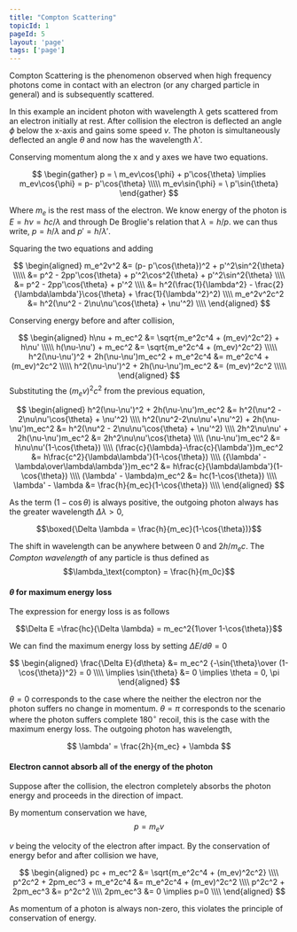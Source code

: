 ```yaml
---
title: "Compton Scattering"
topicId: 1
pageId: 5
layout: 'page'
tags: ['page']
---
```


Compton Scattering is the phenomenon observed when high frequency photons come in contact with an electron (or any charged particle in general) and is subsequently scattered.

In this example an incident photon with wavelength $\lambda$ gets scattered from an electron initially at rest. After collision the electron is deflected an angle $\phi$ below the x-axis and gains some speed $v$. The photon is simultaneously deflected an angle $\theta$ and now has the wavelength $\lambda'$.

Conserving momentum along the x and y axes we have two equations.

$$
\begin{gather} 
p = \ m_ev\cos{\phi} + p'\cos{\theta}
\implies m_ev\cos{\phi} =  p- p'\cos{\theta} \\\\\
m_ev\sin{\phi} = \ p'\sin{\theta} 
\end{gather}
$$

Where $m_e$ is the rest mass of the electron. We know energy of the photon is $E = h\nu = hc/\lambda$ and through De Broglie's relation that $\lambda = h/p$. we can thus write, $p = h/\lambda$ and $p' = h/\lambda'$.

Squaring the two equations and adding

$$
\begin{aligned} 
m_e^2v^2 &= (p- p'\cos{\theta})^2 + p'^2\sin^2{\theta} \\\\\
&= p^2 - 2pp'\cos{\theta} + p'^2\cos^2{\theta} + p'^2\sin^2{\theta} \\\\
&= p^2 - 2pp'\cos{\theta} + p'^2 \\\\
&= h^2(\frac{1}{\lambda^2} - \frac{2}{\lambda\lambda'}\cos{\theta} + \frac{1}{\lambda'^2}^2) \\\\
m_e^2v^2c^2 &= h^2(\nu^2 - 2\nu\nu'\cos{\theta} + \nu'^2) \\\\
\end{aligned}
$$

Conserving energy before and after collision,

$$
\begin{aligned} 
h\nu + m_ec^2 &= \sqrt{m_e^2c^4 + (m_ev)^2c^2} + h\nu' \\\\\
h(\nu-\nu') + m_ec^2 &= \sqrt{m_e^2c^4 + (m_ev)^2c^2} \\\\\
h^2(\nu-\nu')^2 + 2h(\nu-\nu')m_ec^2 + m_e^2c^4 &= m_e^2c^4 + (m_ev)^2c^2 \\\\\
h^2(\nu-\nu')^2 + 2h(\nu-\nu')m_ec^2 &= (m_ev)^2c^2 \\\\\
\end{aligned}
$$
Substituting the $(m_ev)^2c^2$ from the previous equation,

$$
\begin{aligned}
h^2(\nu-\nu')^2 + 2h(\nu-\nu')m_ec^2 &= h^2(\nu^2 - 2\nu\nu'\cos{\theta} + \nu'^2) \\\\
h^2(\nu^2-2\nu\nu'+\nu'^2) + 2h(\nu-\nu')m_ec^2 &= h^2(\nu^2 - 2\nu\nu'\cos{\theta} + \nu'^2) \\\\
2h^2\nu\nu' + 2h(\nu-\nu')m_ec^2 &= 2h^2\nu\nu'\cos{\theta} \\\\
(\nu-\nu')m_ec^2 &= h\nu\nu'(1-\cos{\theta}) \\\\
(\frac{c}{\lambda}-\frac{c}{\lambda'})m_ec^2 &= h\frac{c^2}{\lambda\lambda'}(1-\cos{\theta}) \\\\
({\lambda' - \lambda\over\lambda\lambda'})m_ec^2 &= h\frac{c}{\lambda\lambda'}(1-\cos{\theta}) \\\\
(\lambda' - \lambda)m_ec^2 &= hc(1-\cos{\theta}) \\\\
\lambda' - \lambda &= \frac{h}{m_ec}(1-\cos{\theta}) \\\\
\end{aligned}
$$

As the term $(1-\cos{\theta})$ is always positive, the outgoing photon always has the greater wavelength $\Delta \lambda > 0$,

$$\boxed{\Delta \lambda = \frac{h}{m_ec}(1-\cos{\theta})}$$

The shift in wavelength can be anywhere between 0 and $2h/m_ec$. The *Compton wavelength* of any particle is thus defined as
$$\lambda_\text{compton} = \frac{h}{m_0c}$$

#### $\theta$ for maximum energy loss 

The expression for energy loss is as follows

$$\Delta E =\frac{hc}{\Delta \lambda} = m_ec^2{1\over 1-\cos{\theta}}$$

We can find the maximum energy loss by setting $\Delta E/d\theta = 0$

$$
\begin{aligned}
\frac{\Delta E}{d\theta} &= m_ec^2 {-\sin{\theta}\over (1-\cos{\theta})^2} = 0 \\\\
\implies \sin{\theta} &= 0 \implies \theta = 0, \pi
\end{aligned}
$$

$\theta = 0$ corresponds to the case where the neither the electron nor the photon suffers no change in momentum. $\theta = \pi$ corresponds to the scenario where the photon suffers complete $180 ^\circ$ recoil, this is the case with the maximum energy loss. The outgoing photon has wavelength, 

$$
\lambda' = \frac{2h}{m_ec} + \lambda
$$

#### Electron cannot absorb all of the energy of the photon

Suppose after the collision, the electron completely absorbs the photon energy and proceeds in the direction of impact.

By momentum conservation we have,
$$p = m_ev$$

$v$ being the velocity of the electron after impact. By the conservation of energy befor and after collision we have,

$$
\begin{aligned}
pc + m_ec^2 &= \sqrt{m_e^2c^4 + (m_ev)^2c^2} \\\\
p^2c^2 + 2pm_ec^3 + m_e^2c^4 &= m_e^2c^4 + (m_ev)^2c^2 \\\\
p^2c^2 + 2pm_ec^3 &= p^2c^2 \\\\
2pm_ec^3 &= 0 \implies p=0 \\\\
\end{aligned}
$$

As momentum of a photon is always non-zero, this violates the principle of conservation of energy.